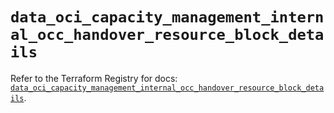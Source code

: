 # `data_oci_capacity_management_internal_occ_handover_resource_block_details`

Refer to the Terraform Registry for docs: [`data_oci_capacity_management_internal_occ_handover_resource_block_details`](https://registry.terraform.io/providers/oracle/oci/6.18.0/docs/data-sources/capacity_management_internal_occ_handover_resource_block_details).
